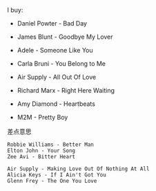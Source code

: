 
I buy:
- Daniel Powter - Bad Day
- James Blunt - Goodbye My Lover
- Adele - Someone Like You

- Carla Bruni - You Belong to Me
- Air Supply - All Out Of Love
- Richard Marx - Right Here Waiting

- Amy Diamond - Heartbeats
- M2M - Pretty Boy

差点意思
```
Robbie Williams - Better Man
Elton John - Your Song
Zee Avi - Bitter Heart

Air Supply - Making Love Out Of Nothing At All
Alicia Keys - If I Ain't Got You
Glenn Frey - The One You Love



```
